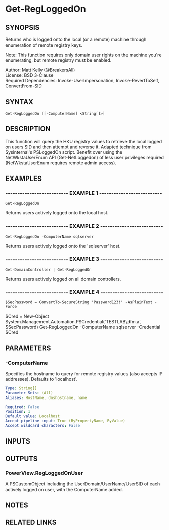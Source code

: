 # Get-RegLoggedOn

## SYNOPSIS
Returns who is logged onto the local (or a remote) machine
through enumeration of remote registry keys.

Note: This function requires only domain user rights on the
machine you're enumerating, but remote registry must be enabled.

Author: Matt Kelly (@BreakersAll)  
License: BSD 3-Clause  
Required Dependencies: Invoke-UserImpersonation, Invoke-RevertToSelf, ConvertFrom-SID

## SYNTAX

```
Get-RegLoggedOn [[-ComputerName] <String[]>]
```

## DESCRIPTION
This function will query the HKU registry values to retrieve the local
logged on users SID and then attempt and reverse it.
Adapted technique from Sysinternal's PSLoggedOn script.
Benefit over
using the NetWkstaUserEnum API (Get-NetLoggedon) of less user privileges
required (NetWkstaUserEnum requires remote admin access).

## EXAMPLES

### -------------------------- EXAMPLE 1 --------------------------
```
Get-RegLoggedOn
```

Returns users actively logged onto the local host.

### -------------------------- EXAMPLE 2 --------------------------
```
Get-RegLoggedOn -ComputerName sqlserver
```

Returns users actively logged onto the 'sqlserver' host.

### -------------------------- EXAMPLE 3 --------------------------
```
Get-DomainController | Get-RegLoggedOn
```

Returns users actively logged on all domain controllers.

### -------------------------- EXAMPLE 4 --------------------------
```
$SecPassword = ConvertTo-SecureString 'Password123!' -AsPlainText -Force
```

$Cred = New-Object System.Management.Automation.PSCredential('TESTLAB\dfm.a', $SecPassword)
Get-RegLoggedOn -ComputerName sqlserver -Credential $Cred

## PARAMETERS

### -ComputerName
Specifies the hostname to query for remote registry values (also accepts IP addresses).
Defaults to 'localhost'.

```yaml
Type: String[]
Parameter Sets: (All)
Aliases: HostName, dnshostname, name

Required: False
Position: 1
Default value: Localhost
Accept pipeline input: True (ByPropertyName, ByValue)
Accept wildcard characters: False
```

## INPUTS

## OUTPUTS

### PowerView.RegLoggedOnUser

A PSCustomObject including the UserDomain/UserName/UserSID of each
actively logged on user, with the ComputerName added.

## NOTES

## RELATED LINKS

